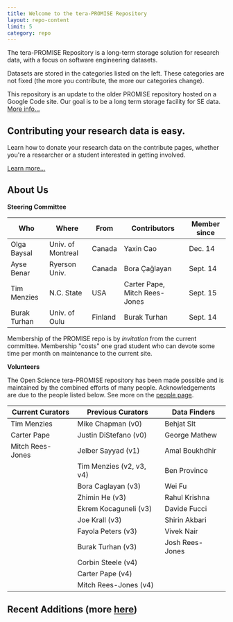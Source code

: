 ```yaml
---
title: Welcome to the tera-PROMISE Repository
layout: repo-content
limit: 5
category: repo
---
```


The tera-PROMISE Repository is a long-term storage solution for research data, with a focus on software engineering datasets.

Datasets are stored in the categories listed on the left. These categories are not fixed (the more you contribute, the more our categories change). 

This repository is an update to the older PROMISE repository hosted on a Google Code site.
Our goal is to be a long term storage facility for SE data. [More info...](/repo/about)

<div class="jumbotron">
  <h2><strong>Contributing your research data is easy.</strong></h2>
  <p>Learn how to donate your research data on the contribute pages, whether you're a researcher or a student interested in getting involved.</p>
  <p><a class="btn btn-primary btn-lg" href="/repo/contribute" role="button">Learn more...</a></p>
</div>

## About Us

**Steering Committee**

Who         |Where            |From     |Contributors                 |Member since
------------|-----------------|---------|-----------------------------|---------------
Olga Baysal |Univ. of Montreal| Canada  |Yaxin Cao                    |Dec. 14
Ayse Benar  |Ryerson Univ.    | Canada  |Bora Çağlayan                |Sept. 14
Tim Menzies |N.C. State       | USA     |Carter Pape, Mitch Rees-Jones|Sept. 15
Burak Turhan|Univ. of Oulu    | Finland |Burak Turhan                 |Sept. 14 

Membership of the PROMISE repo is by _invitation_ from the current committee.
Membership "costs" one grad student who can devote some time per month on maintenance to the current site.

**Volunteers**

The Open Science tera-PROMISE repository has been made possible and is maintained by the combined efforts of many people. Acknowledgements are due to the people listed below. See more on the [people page](/repo/people).

Current Curators | Previous Curators        |   Data Finders  
-----------------|--------------------------|------------------
Tim Menzies      | Mike Chapman (v0)        | Behjat Slt       
Carter Pape      | Justin DiStefano (v0)    | George Mathew    
Mitch Rees-Jones | Jelber Sayyad (v1)       | Amal Boukhdhir    
                 | Tim Menzies (v2, v3, v4) | Ben Province     
                 | Bora Caglayan (v3)       | Wei Fu           
                 | Zhimin He (v3)           | Rahul Krishna    
                 | Ekrem Kocaguneli (v3)    | Davide Fucci     
                 | Joe Krall (v3)           | Shirin Akbari    
                 | Fayola Peters (v3)       | Vivek Nair       
                 | Burak Turhan (v3)        | Josh Rees-Jones  
                 | Corbin Steele (v4)       |                  
                 | Carter Pape (v4)         |                  
                 | Mitch Rees-Jones (v4)    |                  


## Recent Additions (more [here](/repo/recent.html))

